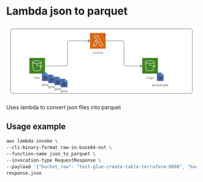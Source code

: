# Lambda json to parquet

<img src=/img/j2p.png>

Uses lambda to convert json files into parquet

## Usage example

```bash
aws lambda invoke \
--cli-binary-format raw-in-base64-out \
--function-name json_to_parquet \
--invocation-type RequestResponse \
--payload '{"bucket_raw": "test-glue-create-table-terraform-8888", "bucket_stage": "test-stage8888", "folder": ["teste_dirr/database-test/tabela_imaginaria/20-09-2021/"]}' \
response.json
```